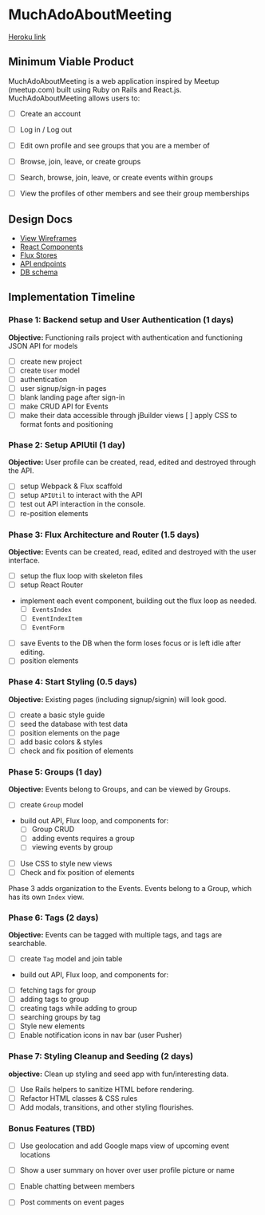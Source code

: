 # MuchAdoAboutMeeting

[Heroku link][heroku]

[heroku]: http://tranquil-citadel-25696.herokuapp.com/

## Minimum Viable Product

MuchAdoAboutMeeting is a web application inspired by Meetup (meetup.com) built using Ruby on Rails
and React.js. MuchAdoAboutMeeting allows users to:

<!-- This is a Markdown checklist. Use it to keep track of your
progress. Put an x between the brackets for a checkmark: [x] -->

- [ ] Create an account
- [ ] Log in / Log out
- [ ] Edit own profile and see groups that you are a member of
- [ ] Browse, join, leave, or create groups
- [ ] Search, browse, join, leave, or create events within groups
- [ ] View the profiles of other members and see their group memberships


## Design Docs
* [View Wireframes][views]
* [React Components][components]
* [Flux Stores][stores]
* [API endpoints][api-endpoints]
* [DB schema][schema]

[views]: ./docs/views.md
[components]: ./docs/components.md
[stores]: ./docs/stores.md
[api-endpoints]: ./docs/api-endpoints.md
[schema]: ./docs/schema.md

## Implementation Timeline

### Phase 1: Backend setup and User Authentication (1 days)

**Objective:** Functioning rails project with authentication and functioning JSON API for models

- [ ] create new project
- [ ] create `User` model
- [ ] authentication
- [ ] user signup/sign-in pages
- [ ] blank landing page after sign-in
- [ ] make CRUD API for Events
- [ ] make their data accessible through jBuilder views
  [ ] apply CSS to format fonts and positioning

### Phase 2: Setup APIUtil (1 day)

**Objective:** User profile can be created, read, edited and destroyed through
the API.

- [ ] setup Webpack & Flux scaffold
- [ ] setup `APIUtil` to interact with the API
- [ ] test out API interaction in the console.
- [ ] re-position elements

### Phase 3: Flux Architecture and Router (1.5 days)

**Objective:** Events can be created, read, edited and destroyed with the
user interface.

- [ ] setup the flux loop with skeleton files
- [ ] setup React Router
- implement each event component, building out the flux loop as needed.
  - [ ] `EventsIndex`
  - [ ] `EventIndexItem`
  - [ ] `EventForm`
- [ ] save Events to the DB when the form loses focus or is left idle
  after editing.
- [ ] position elements

### Phase 4: Start Styling (0.5 days)

**Objective:** Existing pages (including signup/signin) will look good.

- [ ] create a basic style guide
- [ ] seed the database with test data
- [ ] position elements on the page
- [ ] add basic colors & styles
- [ ] check and fix position of elements

### Phase 5: Groups (1 day)

**Objective:** Events belong to Groups, and can be viewed by Groups.

- [ ] create `Group` model
- build out API, Flux loop, and components for:
  - [ ] Group CRUD
  - [ ] adding events requires a group
  - [ ] viewing events by group
- [ ] Use CSS to style new views
- [ ] Check and fix position of elements

Phase 3 adds organization to the Events. Events belong to a Group,
which has its own `Index` view.

### Phase 6: Tags (2 days)

**Objective:** Events can be tagged with multiple tags, and tags are searchable.

- [ ] create `Tag` model and join table
- build out API, Flux loop, and components for:
- [ ] fetching tags for group
- [ ] adding tags to group
- [ ] creating tags while adding to group
- [ ] searching groups by tag
- [ ] Style new elements
- [ ] Enable notification icons in nav bar (user Pusher)

### Phase 7: Styling Cleanup and Seeding (2 days)

**objective:** Clean up styling and seed app with fun/interesting data.

- [ ] Use Rails helpers to sanitize HTML before rendering.
- [ ] Refactor HTML classes & CSS rules
- [ ] Add modals, transitions, and other styling flourishes.

### Bonus Features (TBD)
- [ ] Use geolocation and add Google maps view of upcoming event locations
- [ ] Show a user summary on hover over user profile picture or name
- [ ] Enable chatting between members
- [ ] Post comments on event pages



[phase-one]: ./docs/phases/phase1.md
[phase-two]: ./docs/phases/phase2.md
[phase-three]: ./docs/phases/phase3.md
[phase-four]: ./docs/phases/phase4.md
[phase-five]: ./docs/phases/phase5.md
